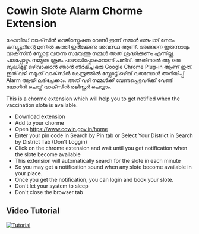 # Cowin Slote Alarm Chorme Extension

കോവിഡ് വാക്‌സിൻ റെജിസ്ട്രേഷനു വേണ്ടി ഇന്ന് നമ്മൾ ഒരുപാട് നേരം കമ്പ്യൂട്ടറിന്റെ മുന്നിൽ കുത്തി ഇരിക്കേണ്ട അവസ്ഥ ആണ്. അങ്ങനെ ഇരുന്നാലും വാക്‌സിൻ സ്ലോട്ട് വരുന്ന സമയത്തു നമ്മൾ അത് ശ്രദ്ധിക്കണം എന്നില്ല. പലപ്പോഴും നമ്മുടെ ശ്രമം പാഴായിപ്പോകാറാണ് പതിവ്. അതിനാൽ ആ ഒരു ബുദ്ധിമുട്ട് ഒഴിവാക്കാൻ ഞാൻ നിർമിച്ച ഒരു Google Chrome Plug-in ആണ് ഇത്. ഇത് വഴി നമുക്ക് വാക്‌സിൻ കേന്ദ്രത്തിൽ സ്ലോട്ട് ഒഴിവ് വരുമ്പോൾ അറിയിപ്പ് Alarm ആയി ലഭിച്ചേക്കാം. അത് വഴി നമ്മൾക്ക് വേണ്ടപ്പെട്ടവർക്ക് വേണ്ടി ലോഗിൻ ചെയ്ത് വാക്‌സിൻ രജിസ്റ്റർ ചെയ്യാം.



This is a chorme extension which will help you to get notified when the vaccination slote is available.

- Download extension
- Add to your chorme
- Open https://www.cowin.gov.in/home
- Enter your pin code in Search by Pin tab or Select Your District in Search by District Tab (Don't Loggin)
- Click on the chrome extension and wait until you get notification when the slote become available
- This extension will automatically search for the slote in each minute
- So you may get a notification sound when any slote become available in your place.
- Once you get the notification, you can login and book your slote.
- Don't let your system to sleep
- Don't close the browser tab


## Video Tutorial

[![Tutorial](https://img.youtube.com/vi/3zLrCu_Sg4E/0.jpg)](https://www.youtube.com/watch?v=3zLrCu_Sg4E)
